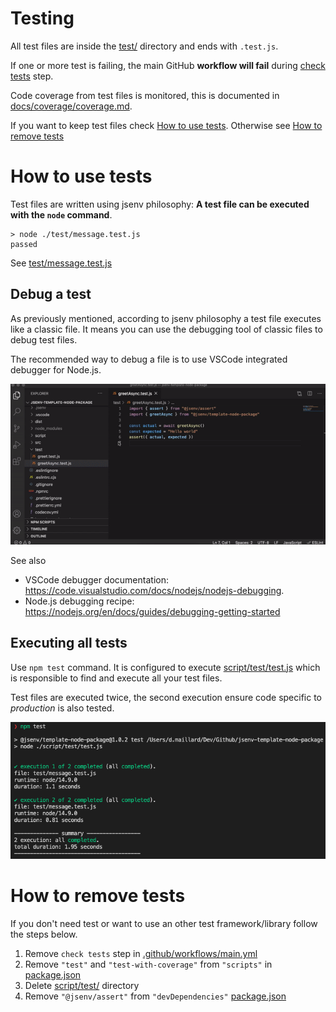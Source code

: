 <!-- https://github.com/github/docs/blob/main/tests/README.md -->

# Testing

All test files are inside the [test/](./test/) directory and ends with `.test.js`.

If one or more test is failing, the main GitHub **workflow will fail** during [check tests](../../.github/workflows/main.yml#L47) step.

Code coverage from test files is monitored, this is documented in [docs/coverage/coverage.md](../coverage/coverage.md).

If you want to keep test files check [How to use tests](#How-to-use-tests). Otherwise see [How to remove tests](#How-to-remove-tests)

# How to use tests

Test files are written using jsenv philosophy: **A test file can be executed with the `node` command**.

```console
> node ./test/message.test.js
passed
```

See [test/message.test.js](../../test/message.test.js)

## Debug a test

As previously mentioned, according to jsenv philosophy a test file executes like a classic file. It means you can use the debugging tool of classic files to debug test files.

The recommended way to debug a file is to use VSCode integrated debugger for Node.js.

![Screencast of debugging a test file in VSCode](./test-debug-vscode.gif)

See also

- VSCode debugger documentation: https://code.visualstudio.com/docs/nodejs/nodejs-debugging.
- Node.js debugging recipe: https://nodejs.org/en/docs/guides/debugging-getting-started

## Executing all tests

Use `npm test` command. It is configured to execute [script/test/test.js](../../script/test/test.js) which is responsible to find and execute all your test files.

Test files are executed twice, the second execution ensure code specific to _production_ is also tested.

![stuff](./test-terminal.png)

# How to remove tests

If you don't need test or want to use an other test framework/library follow the steps below.

1. Remove `check tests` step in [.github/workflows/main.yml](../../.github/workflows/main.yml#L45)
2. Remove `"test"` and `"test-with-coverage"` from `"scripts"` in [package.json](../../package.json#L46)
3. Delete [script/test/](../../script/test/) directory
4. Remove `"@jsenv/assert"` from `"devDependencies"` [package.json](../../package.json#L63)
